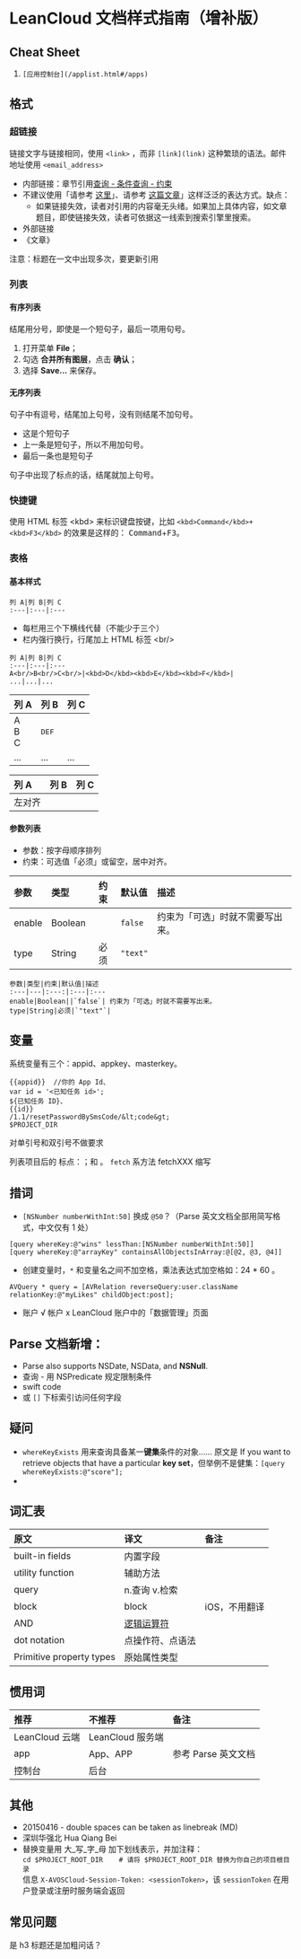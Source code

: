 
# LeanCloud 文档样式指南（增补版）

## Cheat Sheet

1. ```[应用控制台](/applist.html#/apps)```

## 格式

### 超链接

链接文字与链接相同，使用 `<link>` ，而非 `[link](link)` 这种繁琐的语法。邮件地址使用 `<email_address>`

- 内部链接：章节引用[查询 - 条件查询 - 约束](#约束)
- 不建议使用「请参考 [这里](./a.html)」、请参考 [这篇文章](./a.html)」这样泛泛的表达方式。缺点：
  - 如果链接失效，读者对引用的内容毫无头绪。如果加上具体内容，如文章题目，即使链接失效，读者可依据这一线索到搜索引擎里搜索。
- 外部链接
- 《文章》

注意：标题在一文中出现多次，要更新引用

### 列表

#### 有序列表

结尾用分号，即使是一个短句子，最后一项用句号。

1. 打开菜单 **File**；
2. 勾选 **合并所有图层**，点击 **确认**；
3. 选择 **Save...** 来保存。
  
#### 无序列表

句子中有逗号，结尾加上句号，没有则结尾不加句号。

* 这是个短句子
* 上一条是短句子，所以不用加句号。
* 最后一条也是短句子

句子中出现了标点的话，结尾就加上句号。

### 快捷键

使用 HTML 标签 &lt;kbd&gt; 来标识键盘按键，比如 ```<kbd>Command</kbd>+<kbd>F3</kbd>``` 的效果是这样的： <kbd>Command</kbd>+<kbd>F3</kbd>。

### 表格

#### 基本样式

```
列 A|列 B|列 C
:---|:---|:---
```
- 每栏用三个下横线代替（不能少于三个）
- 栏内强行换行，行尾加上 HTML 标签 &lt;br/&gt;

```
列 A|列 B|列 C
:---|:---|:---
A<br/>B<br/>C<br/>|<kbd>D</kbd><kbd>E</kbd><kbd>F</kbd>|
...|...|...
```
列 A|列 B|列 C
:---|:---|:---
A<br/>B<br/>C<br/>|<kbd>D</kbd><kbd>E</kbd><kbd>F</kbd>|
...|...|...

列 A|列 B|列 C
:---|:---|:---
左对齐|

#### 参数列表

- 参数：按字母顺序排列
- 约束：可选值「必须」或留空，居中对齐。

参数|类型|约束|默认值|描述
:---|:---|:---:|:---|:---
enable|Boolean||`false`| 约束为「可选」时就不需要写出来。
type|String|必须|`"text"`|

```
参数|类型|约束|默认值|描述
:---|---|:---:|:---|:---
enable|Boolean||`false`| 约束为「可选」时就不需要写出来。
type|String|必须|`"text"`|
```
## 变量

系统变量有三个：appid、appkey、masterkey。

```
{{appid}}  //你的 App Id、
var id = '<已知任务 id>'; 
${已知任务 ID}、
{{id}}
/1.1/resetPasswordBySmsCode/&lt;code&gt;
$PROJECT_DIR
```


对单引号和双引号不做要求

列表项目后的
标点：；和 。
`fetch` 系方法 fetchXXX
缩写

## 措词
  * `[NSNumber numberWithInt:50]` 换成 `@50`？（Parse 英文文档全部用简写格式，中文仅有 1 处）
  
   ```
  [query whereKey:@"wins" lessThan:[NSNumber numberWithInt:50]]
  [query whereKey:@"arrayKey" containsAllObjectsInArray:@[@2, @3, @4]]
  ```
  * 创建变量时，`*` 和变量名之间不加空格，乘法表达式加空格如：24 * 60 。
  
  ```
  AVQuery * query = [AVRelation reverseQuery:user.className relationKey:@"myLikes" childObject:post];
  ```
  * 账户 √ 帐户 x
    LeanCloud 账户中的「数据管理」页面
  
## Parse 文档新增：
   - Parse also supports NSDate, NSData, and **NSNull**.
   - 查询 - 用 NSPredicate 规定限制条件
   - swift code
   - 或 `[]` 下标索引访问任何字段

## 疑问
   * `whereKeyExists` 用来查询具备某一**键集**条件的对象…… 原文是 If you want to retrieve objects that have a particular **key set**，但举例不是健集：`[query whereKeyExists:@"score"];`
   * 
   
## 词汇表

原文|译文|备注
:---|:---|:---
built-in fields | 内置字段 |
utility function | 辅助方法 |
query | n.查询 v.检索 |
block | block|iOS，不用翻译
AND | [逻辑运算符](https://msdn.microsoft.com/zh-cn/library/ms189773.aspx) |
dot notation |点操作符、点语法 |
Primitive property types| 原始属性类型|

## 惯用词
推荐|不推荐|备注
:---|:---|:---
LeanCloud 云端|LeanCloud 服务端|
app|App、APP|参考 Parse 英文文档
控制台|后台|

## 其他
- 20150416 - double spaces can be taken as linebreak (MD)
- 深圳华强北 Hua Qiang Bei 
- 替换变量用 大_写_字_母 加下划线表示，并加注释：  
  `cd $PROJECT_ROOT_DIR    # 请将 $PROJECT_ROOT_DIR 替换为你自己的项目根目录`  
   信息 `X-AVOSCloud-Session-Token: <sessionToken>`，该 `sessionToken` 在用户登录或注册时服务端会返回

## 常见问题

是 h3 标题还是加粗问话？

